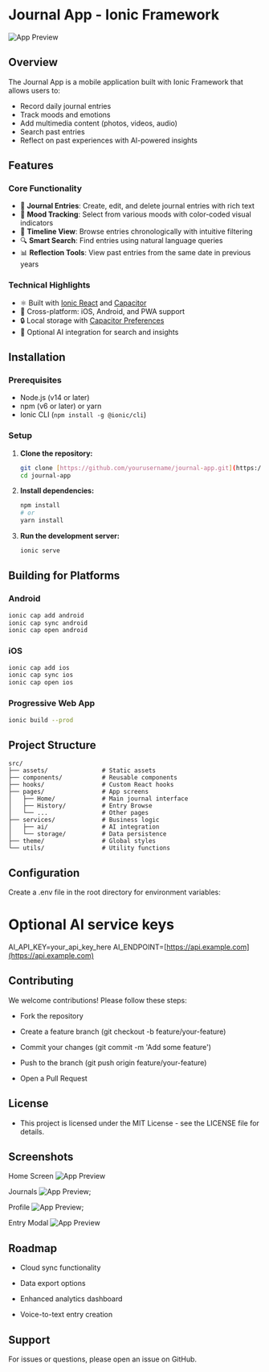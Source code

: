 # Journal App - Ionic Framework

![App Preview](/public/chimp.png)

## Overview

The Journal App is a mobile application built with Ionic Framework that allows users to:

* Record daily journal entries
* Track moods and emotions
* Add multimedia content (photos, videos, audio)
* Search past entries
* Reflect on past experiences with AI-powered insights

## Features

### Core Functionality

* 📝 **Journal Entries**: Create, edit, and delete journal entries with rich text
* 🌈 **Mood Tracking**: Select from various moods with color-coded visual indicators
* 📅 **Timeline View**: Browse entries chronologically with intuitive filtering
* 🔍 **Smart Search**: Find entries using natural language queries
* 📊 **Reflection Tools**: View past entries from the same date in previous years

### Technical Highlights

* ⚛️ Built with [Ionic React](https://ionicframework.com/react) and [Capacitor](https://capacitorjs.com/)
* 📱 Cross-platform: iOS, Android, and PWA support
* 🔒 Local storage with [Capacitor Preferences](https://capacitorjs.com/docs/apis/preferences)
* 🤖 Optional AI integration for search and insights

## Installation

### Prerequisites

* Node.js (v14 or later)
* npm (v6 or later) or yarn
* Ionic CLI (`npm install -g @ionic/cli`)

### Setup

1.  **Clone the repository:**
    ```bash
    git clone [https://github.com/yourusername/journal-app.git](https://github.com/yourusername/journal-app.git)
    cd journal-app
    ```
2.  **Install dependencies:**
    ```bash
    npm install
    # or
    yarn install
    ```
3.  **Run the development server:**
    ```bash
    ionic serve
    ```

## Building for Platforms

### Android

```bash
ionic cap add android
ionic cap sync android
ionic cap open android
```

### iOS

```bash
ionic cap add ios
ionic cap sync ios
ionic cap open ios
```

### Progressive Web App

```bash
ionic build --prod
```

## Project Structure

```
src/
├── assets/               # Static assets
├── components/           # Reusable components
├── hooks/                # Custom React hooks
├── pages/                # App screens
│   ├── Home/             # Main journal interface
│   ├── History/          # Entry Browse
│   └── ...               # Other pages
├── services/             # Business logic
│   ├── ai/               # AI integration
│   └── storage/          # Data persistence
├── theme/                # Global styles
└── utils/                # Utility functions
```

## Configuration

Create a .env file in the root directory for environment variables:
# Optional AI service keys
AI_API_KEY=your_api_key_here
AI_ENDPOINT=[https://api.example.com](https://api.example.com)

## Contributing

We welcome contributions! Please follow these steps:

- Fork the repository

- Create a feature branch (git checkout -b feature/your-feature)

- Commit your changes (git commit -m 'Add some feature')

- Push to the branch (git push origin feature/your-feature)

- Open a Pull Request

## License

- This project is licensed under the MIT License - see the LICENSE file for details.

## Screenshots

Home Screen ![App Preview](/public/home-list.png)

Journals ![App Preview](/public/journals.png);
  
Profile ![App Preview](/public/profile.png);

Entry Modal ![App Preview](/public/entry.png)

## Roadmap

- Cloud sync functionality

- Data export options

- Enhanced analytics dashboard

- Voice-to-text entry creation

## Support
For issues or questions, please open an issue on GitHub.